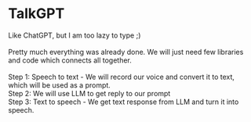 # TalkGPT
Like ChatGPT, but I am too lazy to type ;)<br>
<br>
Pretty much everything was already done. We will just need few libraries and code which connects all together.<br>
<br>
Step 1: Speech to text - We will record our voice and convert it to text, which will be used as a prompt.<br>
Step 2: We will use LLM to get reply to our prompt<br>
Step 3: Text to speech - We get text response from LLM and turn it into speech.<br>
